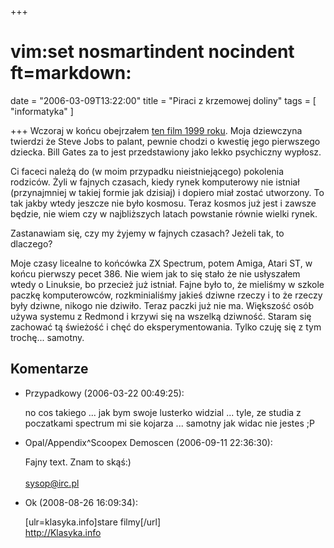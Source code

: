 +++
# vim:set nosmartindent nocindent ft=markdown:
date = "2006-03-09T13:22:00"
title = "Piraci z krzemowej doliny"
tags = [ "informatyka" ]

+++
Wczoraj w końcu obejrzałem [ten film 1999
roku](http://en.wikipedia.org/wiki/Pirates_of_Silicon_Valley). Moja dziewczyna
twierdzi że Steve Jobs to palant, pewnie chodzi o kwestię jego pierwszego
dziecka. Bill Gates za to jest przedstawiony jako lekko psychiczny wypłosz.

<!--more-->

Ci faceci należą do (w moim przypadku nieistniejącego) pokolenia rodziców.
Żyli w fajnych czasach, kiedy rynek komputerowy nie istniał (przynajmniej w
takiej formie jak dzisiaj) i dopiero miał zostać utworzony. To tak jakby wtedy
jeszcze nie było kosmosu. Teraz kosmos już jest i zawsze będzie, nie wiem czy
w najbliższych latach powstanie równie wielki rynek.

Zastanawiam się, czy my żyjemy w fajnych czasach? Jeżeli tak, to dlaczego?

Moje czasy licealne to końcówka ZX Spectrum, potem Amiga, Atari ST, w końcu
pierwszy pecet 386. Nie wiem jak to się stało że nie usłyszałem wtedy o
Linuksie, bo przecież już istniał. Fajne było to, że mieliśmy w szkole paczkę
komputerowców, rozkminialiśmy jakieś dziwne rzeczy i to że rzeczy były dziwne,
nikogo nie dziwiło. Teraz paczki już nie ma. Większość osób używa systemu z
Redmond i krzywi się na wszelką dziwność. Staram się zachować tą świeżość i
chęć do eksperymentowania. Tylko czuję się z tym trochę... samotny.

## Komentarze

* Przypadkowy (2006-03-22 00:49:25): <p>no cos takiego ... jak bym swoje
  lusterko widzial ... tyle, ze studia z poczatkami spectrum mi sie kojarza ...
  samotny jak widac nie jestes ;P</p>
* Opal/Appendix^Scoopex Demoscen (2006-09-11 22:36:30): <p>Fajny text. Znam to
  skąś:) <br /> <br />sysop@irc.pl</p>
* Ok (2008-08-26 16:09:34): <p>[ulr=klasyka.info]stare filmy[/url]<br />
  http://Klasyka.info</p>
